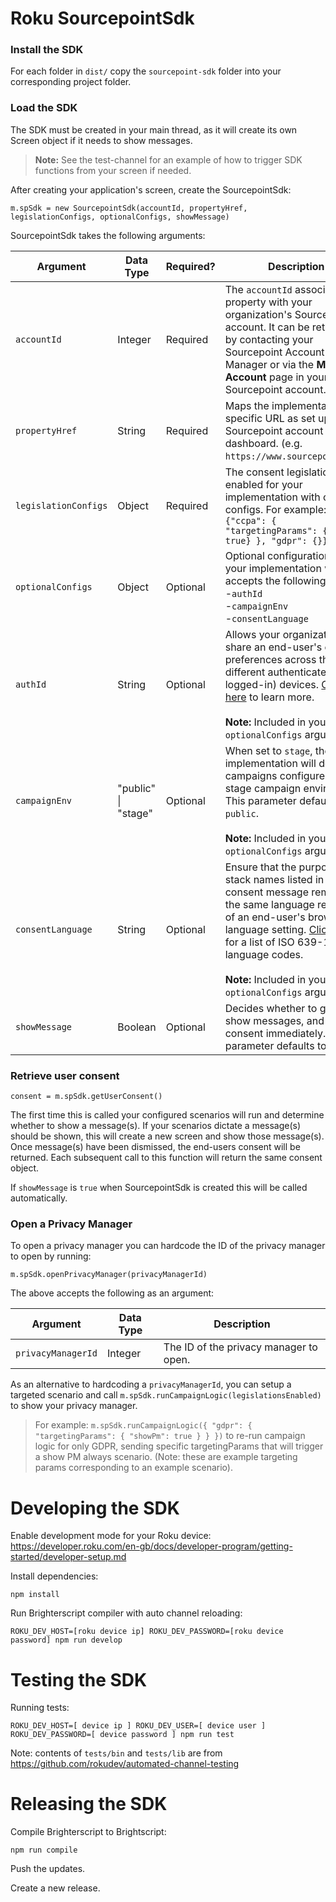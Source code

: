 
# Roku SourcepointSdk

### Install the SDK

For each folder in `dist/` copy the `sourcepoint-sdk` folder into your corresponding project folder.

### Load the SDK

The SDK must be created in your main thread, as it will create its own Screen object if it needs to show messages.

> **Note:** See the test-channel for an example of how to trigger SDK functions from your screen if needed.

After creating your application's screen, create the SourcepointSdk:
```
m.spSdk = new SourcepointSdk(accountId, propertyHref, legislationConfigs, optionalConfigs, showMessage)
```
SourcepointSdk takes the following arguments:



| Argument             | Data Type           | Required? | Description                                                                                                                                                                                                                                                                                                                          |
|----------------------|---------------------|-----------|--------------------------------------------------------------------------------------------------------------------------------------------------------------------------------------------------------------------------------------------------------------------------------------------------------------------------------------|
| `accountId`          | Integer             | Required  | The `accountId` associates the property with your organization's Sourcepoint account. It can be retrieved by contacting your Sourcepoint Account Manager or via the  **My Account** page in your Sourcepoint account.                                                                                                                |
| `propertyHref`       | String              | Required  | Maps the implementation to a specific URL as set up in the Sourcepoint account dashboard. (e.g. `https://www.sourcepoint.com`)                                                                                                                                                                                                       |
| `legislationConfigs` | Object              | Required  | The consent legislations enabled for your implementation with optional configs. For example:<br>  `{"ccpa": { "targetingParams": {"roku": true} }, "gdpr": {}}`                                                                                                                                                                      |
| `optionalConfigs`    | Object              | Optional  | Optional configurations for your implementation which accepts the following keys:<br> -`authId` <br> -`campaignEnv` <br> -`consentLanguage`                                                                                                                                                                                          |
| `authId`             | String              | Optional  | Allows your organization to share an end-user's consent preferences across their different authenticated (i.e. logged-in) devices. [Click here](https://documentation.sourcepoint.com/consent_mp/authenticated-consent/authenticated-consent-overview) to learn more.<br><br> **Note:** Included in your `optionalConfigs` argument. |
| `campaignEnv`        | "public" \| "stage" | Optional  | When set to `stage`, the implementation will default to campaigns configured in your stage campaign environment. This parameter defaults to `public`.<br><br> **Note:** Included in your `optionalConfigs` argument.                                                                                                                 |
| `consentLanguage`    | String              | Optional  | Ensure that the purposes or stack names listed in a consent message remain in the same language regardless of an end-user's browser language setting. [Click here](https://www.loc.gov/standards/iso639-2/php/code_list.php) for a list of ISO 639-1 language codes.<br><br> **Note:** Included in your `optionalConfigs` argument.  |
| `showMessage`        | Boolean             | Optional  | Decides whether to get and show messages, and retrieve consent immediately. This parameter defaults to `true`.                                                                                                                                                                                                                       |



### Retrieve user consent
```
consent = m.spSdk.getUserConsent()
```
The first time this is called your configured scenarios will run and determine whether to show a message(s).
If your scenarios dictate a message(s) should be shown, this will create a new screen and show those message(s). Once message(s) have been dismissed, the end-users consent will be returned. Each subsequent call to this function will return the same consent object.

If `showMessage` is `true` when SourcepointSdk is created this will be called automatically.

### Open a Privacy Manager
To open a privacy manager you can hardcode the ID of the privacy manager to open by running:
```
m.spSdk.openPrivacyManager(privacyManagerId)
```
The above accepts the following as an argument:

| Argument           | Data Type | Description                            |
|--------------------|-----------|----------------------------------------|
| `privacyManagerId` | Integer   | The ID of the privacy manager to open. |


As an alternative to hardcoding a `privacyManagerId`, you can setup a targeted scenario and call `m.spSdk.runCampaignLogic(legislationsEnabled)` to show your privacy manager.

> For example: `m.spSdk.runCampaignLogic({ "gdpr": { "targetingParams": { "showPm": true } } })` to re-run campaign logic for only GDPR, sending specific targetingParams that will trigger a show PM always scenario. (Note: these are example targeting params corresponding to an example scenario).

# Developing the SDK

Enable development mode for your Roku device: https://developer.roku.com/en-gb/docs/developer-program/getting-started/developer-setup.md

Install dependencies:

```
npm install
```

Run Brighterscript compiler with auto channel reloading:

```
ROKU_DEV_HOST=[roku device ip] ROKU_DEV_PASSWORD=[roku device password] npm run develop
```

# Testing the SDK

Running tests:

```
ROKU_DEV_HOST=[ device ip ] ROKU_DEV_USER=[ device user ] ROKU_DEV_PASSWORD=[ device password ] npm run test
```

Note: contents of `tests/bin` and `tests/lib` are from https://github.com/rokudev/automated-channel-testing

# Releasing the SDK

Compile Brighterscript to Brightscript:

```
npm run compile
```

Push the updates.

Create a new release.

